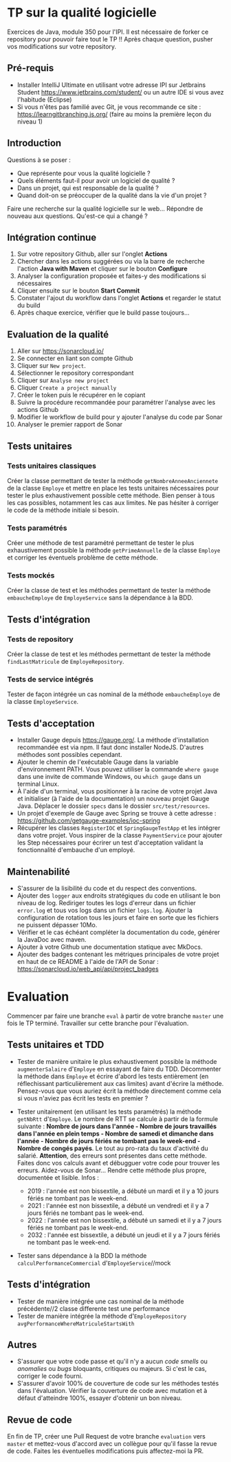 # TP sur la qualité logicielle

Exercices de Java, module 350 pour l'IPI. Il est nécessaire de forker ce repository pour pouvoir faire tout le TP !! Après chaque question, pusher vos modifications sur votre repository.

## Pré-requis

- Installer IntelliJ Ultimate en utilisant votre adresse IPI sur Jetbrains Student https://www.jetbrains.com/student/
ou un autre IDE si vous avez l'habitude (Eclipse)
- Si vous n'êtes pas familié avec Git, je vous recommande ce site : https://learngitbranching.js.org/ (faire au moins la première leçon du niveau 1)

## Introduction

Questions à se poser : 
- Que représente pour vous la qualité logicielle ?
- Quels éléments faut-il pour avoir un logiciel de qualité ?
- Dans un projet, qui est responsable de la qualité ?
- Quand doit-on se préoccuper de la qualité dans la vie d'un projet ?

Faire une recherche sur la qualité logicielle sur le web...
Répondre de nouveau aux questions. Qu'est-ce qui a changé ?

## Intégration continue

   1.	Sur votre repository Github, aller sur l'onglet **Actions**
   2.	Chercher dans les actions suggérées ou via la barre de recherche l'action **Java with Maven** et cliquer sur le bouton **Configure**
   3.	Analyser la configuration proposée et faites-y des modifications si nécessaires
   4.	Cliquer ensuite sur le bouton **Start Commit**
   5.	Constater l'ajout du workflow dans l'onglet **Actions** et regarder le statut du build
   6. Après chaque exercice, vérifier que le build passe toujours...
 
## Evaluation de la qualité

   1.	Aller sur https://sonarcloud.io/
   2.	Se connecter en liant son compte Github 
   3.	Cliquer sur `New project`.
   4.	Sélectionner le repository correspondant
   5.	Cliquer sur `Analyse new project`
   6.	Cliquer `Create a project manually`
   7.	Créer le token puis le récupérer en le copiant
   8.	Suivre la procédure recommandée pour paramétrer l'analyse avec les actions Github
   9.	Modifier le workflow de build pour y ajouter l'analyse du code par Sonar
   10. Analyser le premier rapport de Sonar


## Tests unitaires

### Tests unitaires classiques

Créer la classe permettant de tester la méthode `getNombreAnneeAnciennete` de la classe `Employe` et mettre en place les tests unitaires nécessaires pour tester le plus exhaustivement possible cette méthode. Bien penser à tous les cas possibles, notamment les cas aux limites. Ne pas hésiter à corriger le code de la méthode initiale si besoin.

### Tests paramétrés

Créer une méthode de test paramétré permettant de tester le plus exhaustivement possible la méthode `getPrimeAnnuelle` de la classe `Employe` et corriger les éventuels problème de cette méthode.

### Tests mockés

Créer la classe de test et les méthodes permettant de tester la méthode `embaucheEmploye` de `EmployeService` sans la dépendance à la BDD.

## Tests d'intégration

### Tests de repository

Créer la classe de test et les méthodes permettant de tester la méthode `findLastMatricule` de `EmployeRepository`.

### Tests de service intégrés

Tester de façon intégrée un cas nominal de la méthode `embaucheEmploye` de la classe `EmployeService`.

## Tests d'acceptation

- Installer Gauge depuis https://gauge.org/. La méthode d'installation recommandée est via npm. Il faut donc installer NodeJS. D'autres méthodes sont possibles cependant. 
- Ajouter le chemin de l'exécutable Gauge dans la variable d'environnement PATH. Vous pouvez utiliser la commande `where gauge` dans une invite de commande Windows, ou `which gauge` dans un terminal Linux.
- À l'aide d'un terminal, vous positionner à la racine de votre projet Java et initialiser (à l'aide de la documentation) un nouveau projet Gauge Java. Déplacer le dossier `specs` dans le dossier `src/test/resources`.
- Un projet d'exemple de Gauge avec Spring se trouve à cette adresse : https://github.com/getgauge-examples/ioc-spring
- Récupérer les classes `RegisterIOC` et `SpringGaugeTestApp` et les intégrer dans votre projet. Vous inspirer de la classe `PaymentService` pour ajouter les Step nécessaires pour écrirer un test d'acceptation validant la fonctionnalité d'embauche d'un employé.

## Maintenabilité

- S'assurer de la lisibilité du code et du respect des conventions.
- Ajouter des `logger` aux endroits stratégiques du code en utilisant le bon niveau de log. Rediriger toutes les logs d'erreur dans un fichier `error.log` et tous vos logs dans un fichier `logs.log`. Ajouter la configuration de rotation tous les jours et faire en sorte que les fichiers ne puissent dépasser 10Mo.
- Vérifier et le cas échéant compléter la documentation du code, générer la JavaDoc avec maven.
- Ajouter à votre Github une documentation statique avec MkDocs.
- Ajouter des badges contenant les métriques principales de votre projet en haut de ce README à l'aide de l'API de Sonar : https://sonarcloud.io/web_api/api/project_badges

# Evaluation

Commencer par faire une branche `eval` à partir de votre branche `master` une fois le TP terminé. Travailler sur cette branche pour l'évaluation.

## Tests unitaires et TDD

- Tester de manière unitaire le plus exhaustivement possible la méthode `augmenterSalaire` d'`Employe` en essayant de faire du TDD. Décommenter la méthode dans `Employe` et écrire d'abord les tests entièrement (en réflechissant particulièrement aux cas limites) avant d'écrire la méthode. Pensez-vous que vous auriez écrit la méthode directement comme cela si vous n'aviez pas écrit les tests en premier ?
- Tester unitairement (en utilisant les tests paramétrés) la méthode `getNbRtt` d'`Employe`. Le nombre de RTT se calcule à partir de la formule suivante : **Nombre de jours dans l'année - Nombre de jours travaillés dans l'année en plein temps - Nombre de samedi et dimanche dans l'année - Nombre de jours fériés ne tombant pas le week-end - Nombre de congés payés**. Le tout au pro-rata du taux d'activité du salarié. **Attention**, des erreurs sont présentes dans cette méthode. Faites donc vos calculs avant et débugguer votre code pour trouver les erreurs. Aidez-vous de Sonar... Rendre cette méthode plus propre, documentée et lisible.
Infos : 
  - 2019 : l'année est non bissextile, a débuté un mardi et il y a 10 jours fériés ne tombant pas le week-end.
  - 2021 : l'année est non bissextile, a débuté un vendredi et il y a 7 jours fériés ne tombant pas le week-end.
  - 2022 : l'année est non bissextile, a débuté un samedi et il y a 7 jours fériés ne tombant pas le week-end.
  - 2032 : l'année est bissextile, a débuté un jeudi et il y a 7 jours fériés ne tombant pas le week-end.

- Tester sans dépendance à la BDD la méthode `calculPerformanceCommercial` d'`EmployeService`//mock 

## Tests d'intégration

- Tester de manière intégrée une cas nominal de la méthode précédente//2 classe differente test une performance
- Tester de manière intégrée la méthode d'`EmployeRepository` `avgPerformanceWhereMatriculeStartsWith`

## Autres

- S'assurer que votre code passe et qu'il n'y a aucun *code smells* ou *anomalies* ou *bugs* bloquants, critiques ou majeurs. Si c'est le cas, corriger le code fourni.
- S'assurer d'avoir 100% de couverture de code sur les méthodes testés dans l'évaluation. Vérifier la couverture de code avec mutation et à défaut d'atteindre 100%, essayer d'obtenir un bon niveau.

## Revue de code

En fin de TP, créer une Pull Request de votre branche `evaluation` vers `master` et mettez-vous d'accord avec un collègue pour qu'il fasse la revue de code. Faites les éventuelles modifications puis affectez-moi la PR.
